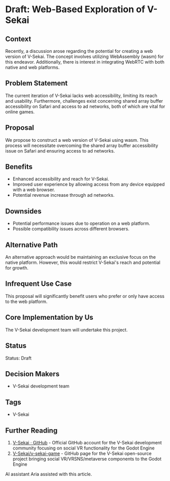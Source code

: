 # Draft: Web-Based Exploration of V-Sekai

## Context

Recently, a discussion arose regarding the potential for creating a web version of V-Sekai. The concept involves utilizing WebAssembly (wasm) for this endeavor. Additionally, there is interest in integrating WebRTC with both native and web platforms.

## Problem Statement

The current iteration of V-Sekai lacks web accessibility, limiting its reach and usability. Furthermore, challenges exist concerning shared array buffer accessibility on Safari and access to ad networks, both of which are vital for online games.

## Proposal

We propose to construct a web version of V-Sekai using wasm. This process will necessitate overcoming the shared array buffer accessibility issue on Safari and ensuring access to ad networks.

## Benefits

- Enhanced accessibility and reach for V-Sekai.
- Improved user experience by allowing access from any device equipped with a web browser.
- Potential revenue increase through ad networks.

## Downsides

- Potential performance issues due to operation on a web platform.
- Possible compatibility issues across different browsers.

## Alternative Path

An alternative approach would be maintaining an exclusive focus on the native platform. However, this would restrict V-Sekai's reach and potential for growth.

## Infrequent Use Case

This proposal will significantly benefit users who prefer or only have access to the web platform.

## Core Implementation by Us

The V-Sekai development team will undertake this project.

## Status

Status: Draft <!-- Draft | Proposed | Rejected | Accepted | Deprecated | Superseded by -->

## Decision Makers

- V-Sekai development team

## Tags

- V-Sekai

## Further Reading

1. [V-Sekai · GitHub](https://github.com/v-sekai) - Official GitHub account for the V-Sekai development community focusing on social VR functionality for the Godot Engine
2. [V-Sekai/v-sekai-game](https://github.com/v-sekai/v-sekai-game) - GitHub page for the V-Sekai open-source project bringing social VR/VRSNS/metaverse components to the Godot Engine

AI assistant Aria assisted with this article.

